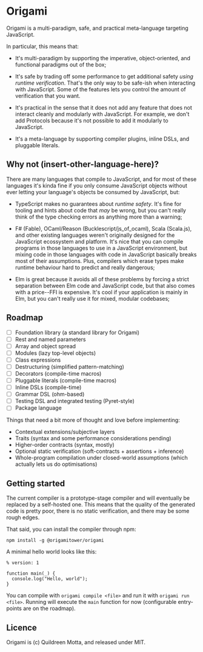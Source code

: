 # Origami

Origami is a multi-paradigm, safe, and practical meta-language targeting JavaScript.

In particular, this means that:

- It's multi-paradigm by supporting the imperative, object-oriented, and functional paradigms out of the box;

- It's safe by trading off some performance to get additional safety _using runtime verification_. That's the only way to be safe-ish when interacting with JavaScript. Some of the features lets you control the amount of verification that you want.

- It's practical in the sense that it does not add any feature that does not interact cleanly and modularly with JavaScript. For example, we don't add Protocols because it's not possible to add it modularly to JavaScript.

- It's a meta-language by supporting compiler plugins, inline DSLs, and pluggable literals.

## Why not (insert-other-language-here)?

There are many languages that compile to JavaScript, and for most of these languages it's kinda fine if you only consume JavaScript objects without ever letting your language's objects be consumed by JavaScript, but:

- TypeScript makes no guarantees about _runtime safety_. It's fine for tooling and hints about code that _may_ be wrong, but you can't really think of the type checking errors as anything more than a warning;

- F# (Fable), OCaml/Reason (Bucklescript/js_of_ocaml), Scala (Scala.js), and other existing languages weren't originally designed for the JavaScript ecossystem and platform. It's nice that you can compile programs in those languages to use in a JavaScript environment, but mixing code in those languages with code in JavaScript basically breaks most of their assumptions. Plus, compilers which erase types make runtime behaviour hard to predict and really dangerous;

- Elm is great because it avoids all of these problems by forcing a strict separation between Elm code and JavaScript code, but that also comes with a price--FFI is expensive. It's cool if your application is mainly in Elm, but you can't really use it for mixed, modular codebases;

## Roadmap

- [ ] Foundation library (a standard library for Origami)
- [ ] Rest and named parameters
- [ ] Array and object spread
- [ ] Modules (lazy top-level objects)
- [ ] Class expressions
- [ ] Destructuring (simplified pattern-matching)
- [ ] Decorators (compile-time macros)
- [ ] Pluggable literals (compile-time macros)
- [ ] Inline DSLs (compile-time)
- [ ] Grammar DSL (ohm-based)
- [ ] Testing DSL and integrated testing (Pyret-style)
- [ ] Package language

Things that need a bit more of thought and love before implementing:

- Contextual extensions/subjective layers
- Traits (syntax and some performance considerations pending)
- Higher-order contracts (syntax, mostly)
- Optional static verification (soft-contracts + assertions + inference)
- Whole-program compilation under closed-world assumptions (which actually lets us do optimisations)

## Getting started

The current compiler is a prototype-stage compiler and will eventually be replaced by a self-hosted one. This means that the quality of the generated code is pretty poor, there is no static verification, and there may be some rough edges.

That said, you can install the compiler through npm:

    npm install -g @origamitower/origami

A minimal hello world looks like this:

```
% version: 1

function main(_) {
  console.log("Hello, world");
}
```

You can compile with `origami compile <file>` and run it with `origami run <file>`. Running will execute the `main` function for now (configurable entry-points are on the roadmap).

## Licence

Origami is (c) Quildreen Motta, and released under MIT.
